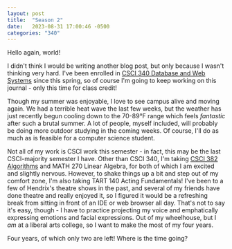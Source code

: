 ```yaml
---
layout: post
title:  "Season 2"
date:   2023-08-31 17:00:46 -0500
categories: "340"
---
```

Hello again, world!

I didn't think I would be writing another blog post, but only because I wasn't thinking very hard. I've been enrolled in [CSCI 340 Database and Web Systems][dws-home] since this spring, so of course I'm going to keep working on this journal - only this time for class credit!

Though my summer was enjoyable, I love to see campus alive and moving again. We had a terrible heat wave the last few weeks, but the weather has just recently begun cooling down to the 70-89°F range which feels _fantastic_ after such a brutal summer. A lot of people, myself included, will probably be doing more outdoor studying in the coming weeks. Of course, I'll do as much as is feasible for a computer science student.

Not all of my work is CSCI work this semester - in fact, this may be the last CSCI-majority semester I have. Other than CSCI 340, I'm taking [CSCI 382 Algorithms][algo-home] and MATH 270 Linear Algebra, for both of which I am excited and slightly nervous. However, to shake things up a bit and step out of my comfort zone, I'm also taking TART 140 Acting Fundamentals! I've been to a few of Hendrix's theatre shows in the past, and several of my friends have done theatre and really enjoyed it, so I figured it would be a refreshing break from sitting in front of an IDE or web browser all day. That's not to say it's easy, though - I have to practice projecting my voice and emphatically expressing emotions and facial expressions. Out of my wheelhouse, but I _am_ at a liberal arts college, so I want to make the most of my four years.

Four years, of which only two are left! Where is the time going?

[dws-home]: https://hendrix-cs.github.io/csci340
[algo-home]: https://hendrix-cs.github.io/csci382
